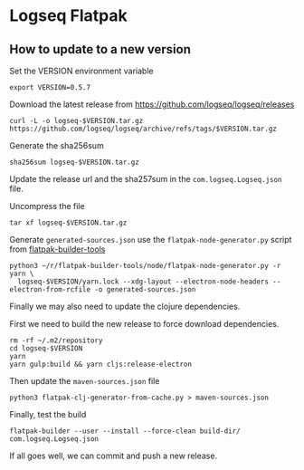 # Logseq Flatpak

## How to update to a new version

Set the VERSION environment variable

```shell
export VERSION=0.5.7
```

Download the latest release from <https://github.com/logseq/logseq/releases>

```shell
curl -L -o logseq-$VERSION.tar.gz https://github.com/logseq/logseq/archive/refs/tags/$VERSION.tar.gz
```

Generate the sha256sum

```shell
sha256sum logseq-$VERSION.tar.gz
```

Update the release url and the sha257sum in the `com.logseq.Logseq.json` file.

Uncompress the file

```shell
tar xf logseq-$VERSION.tar.gz
```

Generate `generated-sources.json` use the `flatpak-node-generator.py` script from
[flatpak-builder-tools](https://github.com/flatpak/flatpak-builder-tools)

```shell
python3 ~/r/flatpak-builder-tools/node/flatpak-node-generator.py -r yarn \
  logseq-$VERSION/yarn.lock --xdg-layout --electron-node-headers --electron-from-rcfile -o generated-sources.json
```

Finally we may also need to update the clojure dependencies.

First we need to build the new release to force download dependencies.

```shell
rm -rf ~/.m2/repository
cd logseq-$VERSION
yarn
yarn gulp:build && yarn cljs:release-electron
```

Then update the `maven-sources.json` file

```shell
python3 flatpak-clj-generator-from-cache.py > maven-sources.json
```

Finally, test the build

```shell
flatpak-builder --user --install --force-clean build-dir/ com.logseq.Logseq.json
```

If all goes well, we can commit and push a new release.
